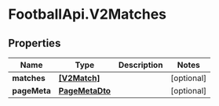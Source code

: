# FootballApi.V2Matches

## Properties
Name | Type | Description | Notes
------------ | ------------- | ------------- | -------------
**matches** | [**[V2Match]**](V2Match.md) |  | [optional] 
**pageMeta** | [**PageMetaDto**](PageMetaDto.md) |  | [optional] 
